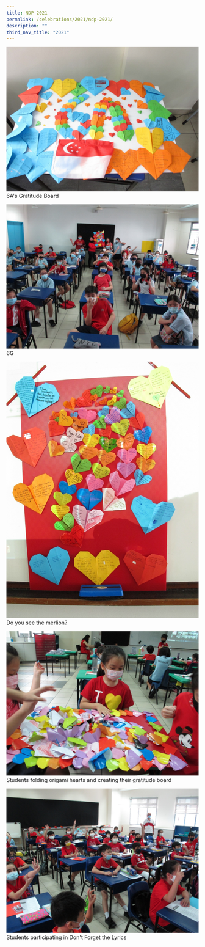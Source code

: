 ```yaml
---
title: NDP 2021
permalink: /celebrations/2021/ndp-2021/
description: ""
third_nav_title: "2021"
---
```

![6A's Gratitude Board](/images/Celebrations/2021/NDP/ndp2021-1.jpg)6A's Gratitude Board

![6G](/images/Celebrations/2021/NDP/ndp2021-2.jpg)6G

![Do you see the merlion?](/images/Celebrations/2021/NDP/ndp2021-3.jpg)Do you see the merlion?

![Students folding origami hearts and creating their gratitude board](/images/Celebrations/2021/NDP/ndp2021-4.jpg)Students folding origami hearts and creating their gratitude board

![Students participating in Don't Forget the Lyrics](/images/Celebrations/2021/NDP/ndp2021-5.jpg)Students participating in Don't Forget the Lyrics
